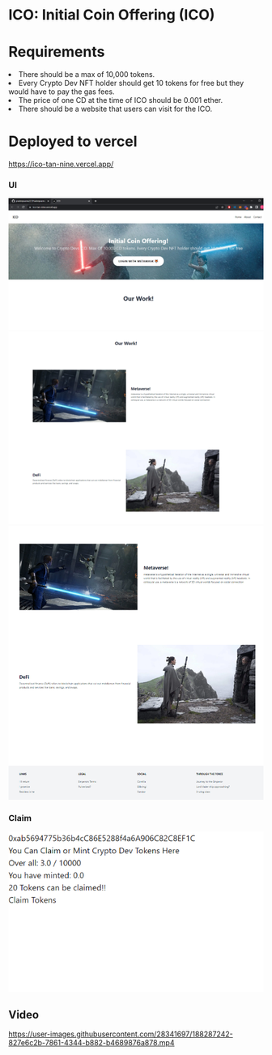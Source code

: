 # ICO: Initial Coin Offering (ICO)


# Requirements

<li> There should be a max of 10,000 tokens. </li>
<li> Every Crypto Dev NFT holder should get 10 tokens for free but they would have to pay the gas fees.  </li>
<li>The price of one CD at the time of ICO should be 0.001 ether. </li>
<li>There should be a website that users can visit for the ICO.  </li>


# Deployed to vercel
https://ico-tan-nine.vercel.app/

### UI

![home](assets/1.png)
![home](assets/2.png)
![home](assets/3.png)

### Claim
![home](assets/claim.png)


## Video


https://user-images.githubusercontent.com/28341697/188287242-827e6c2b-7861-4344-b882-b4689876a878.mp4

